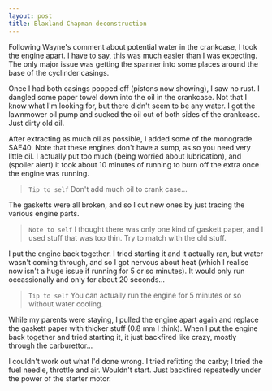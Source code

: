 ```yaml
---
layout: post
title: Blaxland Chapman deconstruction
---
```


Following Wayne's comment about potential water in the crankcase, I took the engine apart. I have to say, this was much easier than I was expecting. The only major issue was getting the spanner into some places around the base of the cyclinder casings.

Once I had both casings popped off (pistons now showing), I saw no rust. I dangled some paper towel down into the oil in the crankcase. Not that I know what I'm looking for, but there didn't seem to be any water. I got the lawnmower oil pump and sucked the oil out of both sides of the crankcase. Just dirty old oil. 

After extracting as much oil as possible, I added some of the monograde SAE40. Note that these engines don't have a sump, as so you need very little oil. I actually put too much (being worried about lubrication), and (spoiler alert) it took about 10 minutes of running to burn off the extra once the engine was running.

> `Tip to self` Don't add much oil to crank case...

The gasketts were all broken, and so I cut new ones by just tracing the various engine parts. 

> `Note to self` I thought there was only one kind of gaskett paper, and I used stuff that was too thin. Try to match with the old stuff. 

I put the engine back together. I tried starting it and it actually ran, but water wasn't coming through, and so I got nervous about heat (which I realise now isn't a huge issue if running for 5 or so minutes). It would only run occassionally and only for about 20 seconds...

> `Tip to self` You can actually run the engine for 5 minutes or so without water cooling.

While my parents were staying, I pulled the engine apart again and replace the gaskett paper with thicker stuff (0.8 mm I think). When I put the engine back together and tried starting it, it just backfired like crazy, mostly through the carburettor...

I couldn't work out what I'd done wrong. I tried refitting the carby; I tried the fuel needle, throttle and air. Wouldn't start. Just backfired repeatedly under the power of the starter motor.
